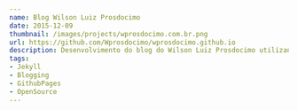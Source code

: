 ```yaml
---
name: Blog Wilson Luiz Prosdocimo
date: 2015-12-09
thumbnail: /images/projects/wprosdocimo.com.br.png
url: https://github.com/Wprosdocimo/wprosdocimo.github.io
description: Desenvolvimento do blog do Wilson Luiz Prosdocimo utilizando a plataforma Jekyll e hospedando no Github pages
tags:
- Jekyll
- Blogging
- GithubPages
- OpenSource
---
```

